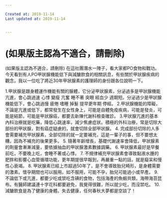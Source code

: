 ```yaml
---

Created at: 2019-11-14
Last updated at: 2019-11-14


---
```


# (如果版主認為不適合，請刪除)


(如果版主認為不適合，請刪除)
在這社團潛水一陣子，看大家都PO食物和戰功。今天看到有人PO甲狀腺機能低下與減醣飲食的相關訊息，有些關於甲狀腺疾病的觀念，我以一位吃了將近30年甲狀腺素的護理師的身份跟各位說明一下。

1.甲狀腺是跟身體運作機能有關的腺體，它分泌甲狀腺素，分泌過多是甲狀腺機能亢進，會心跳過速 心悸 變瘦 亢奮 睡不著 突眼 經血少 週期短。分泌過少是甲狀腺機能低下，會心跳過慢 疲倦 嗜睡 掉髮 提早更年期 停經。
2.甲狀腺機能的障礙，不論是亢進或低下，都常發生在女性身上，可能是自體免疫疾病，可能是發炎，可能是結節，可能是甲狀腺癌，都要去新陳代謝科檢查確診。
3.甲狀腺亢進的基本內科治療就是吃藥，降低心跳速率，減少焦慮症狀。積極的外科治療，常是切除大部份的甲狀腺，對有癌症疑慮的，就會切除全部甲狀腺。
4\. 完成部份切除的人多會需要補充甲狀腺素，全部切除的就一定要補充，這是一輩子的事，但不要想太糟，因為不補充的後果更多。
5\. 隨著年齡增長，基礎代謝速率會降低，甲狀腺素的劑量會漸漸減量，要依據抽血的甲狀腺激素數據調藥。
6\. 甲狀腺素最好是早餐前吃，不要晚上吃，會睡不著或心悸。
7\. 不規律補充甲狀腺素會導致黏液水腫的肥胖和影響心血管循環功能，更年期提很早報到，再嚴重一點的話，就是癡呆和慢性心衰竭。
8\. 甲狀腺素已經上市超過50年了，是不會導致胎兒畸形，是身體需要的激素。懷孕期間也可以服用。如不服用，可能不孕，胎兒可能過小或早產。
9\. 不論低下或亢進，都要少吃或禁吃含碘的食物，包括海產的魚蝦貝類，海帶海苔昆布。有醫師建議連十字花科都要避免，我覺得很難，所以就少吃，而沒禁吃。
10\. 減醣飲食是為了健康的身體。失去健康，任何春秋大夢都是空談了！

